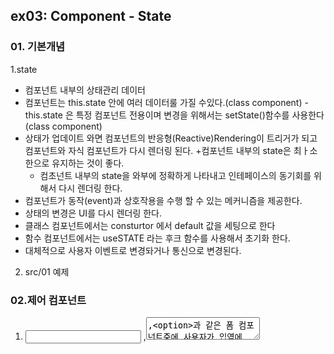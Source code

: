 ## ex03: Component - State

### 01. 기본개념
1.state
   - 컴포넌트 내부의 상태관리 데이터
   - 컴포넌트는 this.state 안에 여러 데이터룰 가질 수있다.(class component)
   -this.state 은 특정 컴포넌트 전용이며 변경을 위해서는 setState()함수를 사용한다 (class component)
   - 상태가 업데이트 와면 컴포넌트의 반응형(Reactive)Rendering이 트리거가 되고 컴포넌트와 자식 컴포넌트가 다시 렌더링 된다.
     +컴포넌트 내부의 state은 최ㅏ소한으로 유지하는 것이 좋다.
     + 컴초넌트 내부의 state을 와부에 정확하게 나타내고 인테페이스의  동기회를 위해서 다시 렌더링 한다.
   - 컴포넌트가 동작(event)과 상호작용을 수행 할 수 있는 메커니즘을 제공한다.
   - 상태의 변경은 UI를 다시 렌더링 한다.
   - 클래스 컴포넌트에서는 consturtor 에서 default 값을 세팅으로 한다
   - 함수 컴포넌트에서는 useSTATE 라는 후크 함수를 사용해서 초기화 한다.
   - 대체적으로 사용자 이벤트로 변경돠거나 통신으로 변경된다.
   2. src/01 예제 
   

### 02.제어 컴포넌트
1. <input> ,<textarea>,<option>과 같은 폼 컴포넌트중에 사용자가 입역에 따라 state 값이 변경되고 렌더링 하는 컴포넌트를 제어 (Cotroller) 컴포넌트라고 한다.
2. 폼 컨포넌트가 반드시 제어 컴포넌트로 작성해야 하는것은 아니다. 상태를 제어하자 비제어(Uncontroller) 컴포넌트로 만들 수 있다.(Anti -pattern)
3. 폼 컨포넌트를 제어 컴포넌트로 만드는 것은  조금 복잡해 보이지만 다음과 같은 장점이 있다.
 - 컴포넌트의 인터페이스를 외부에서 직접 변경 할 수 없고  내부의 상태 변경으로 가능하다는 리 액트의 컴포넌트 작성 원칙을 준수 할 수 있다.
 -사용자 입역 가뵤에 대한 Validation을 할 수 있다.
 4.  예제
  -src/02 제어 컴포넌트
  -src/03 비제어 컴포넌트


### 03. 비제어 컴포넌트(Anti-pattern)
### 04. 상테(Stateful) 컴포넌트 vs 순수(Pure, Dumb)Component
### 04. Data Flow(Dowu-up)


### Run Examples
```bash
$ npm run debug src={no}
```